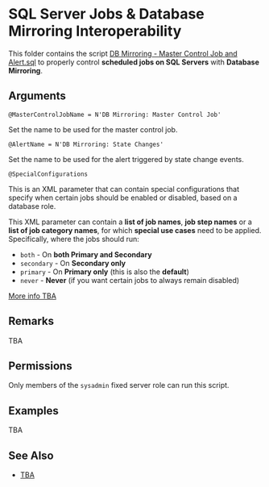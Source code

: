 # SQL Server Jobs & Database Mirroring Interoperability

This folder contains the script [DB Mirroring - Master Control Job and Alert.sql](DB%20Mirroring%20-%20Master%20Control%20Job%20and%20Alert.sql) to properly control **scheduled jobs on SQL Servers** with **Database Mirroring**.

## Arguments

`@MasterControlJobName = N'DB Mirroring: Master Control Job'`

Set the name to be used for the master control job.

`@AlertName = N'DB Mirroring: State Changes'`

Set the name to be used for the alert triggered by state change events.

`@SpecialConfigurations`

This is an XML parameter that can contain special configurations that specify when certain jobs should be enabled or disabled, based on a database role.

This XML parameter can contain a **list of job names**, **job step names** or a **list of job category names**, for which **special use cases** need to be applied. 
Specifically, where the jobs should run:

- `both` - On **both Primary and Secondary**
- `secondary` - On **Secondary only**
- `primary` - On **Primary only** (this is also the **default**)
- `never` - **Never** (if you want certain jobs to always remain disabled)

[More info TBA](https://eitanblumin.com/?p=938)

## Remarks

TBA

## Permissions

Only members of the `sysadmin` fixed server role can run this script.

## Examples

TBA

## See Also

- [TBA](https://eitanblumin.com/?p=938)

